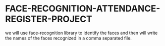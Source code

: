 # FACE-RECOGNITION-ATTENDANCE-REGISTER-PROJECT
we will use face-recognition library to identify the faces and then will write the names of the faces recognized in a comma separated file.
